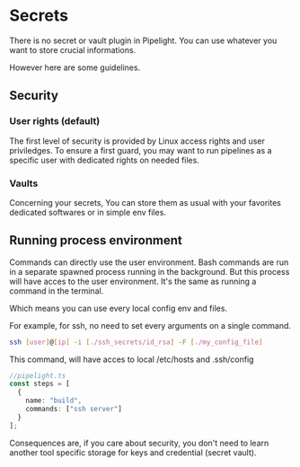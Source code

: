 # Secrets

There is no secret or vault plugin in Pipelight.
You can use whatever you want to store crucial informations.

However here are some guidelines.

## Security

### User rights (default)

The first level of security is provided by Linux access rights and user priviledges.
To ensure a first guard, you may want to run pipelines as a specific user with dedicated rights on needed files.

### Vaults

Concerning your secrets,
You can store them as usual with your favorites dedicated softwares or in simple env files.

## Running process environment

Commands can directly use the user environment.
Bash commands are run in a separate spawned process running in the background.
But this process will have acces to the user environment.
It's the same as running a command in the terminal.

Which means you can use every local config env and files.

For example, for ssh, no need to set every arguments on a single command.

```sh
ssh [user]@[ip] -i [./ssh_secrets/id_rsa] -F [./my_config_file]
```

This command, will have acces to local /etc/hosts and .ssh/config

```ts
//pipelight.ts
const steps = [
  {
    name: "build",
    commands: ["ssh server"]
  }
];
```

Consequences are, if you care about security, you don't need to
learn another tool specific storage for keys and credential (secret vault).
